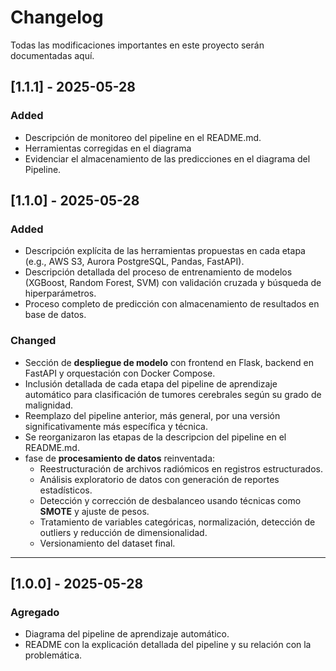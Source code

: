 # Changelog

Todas las modificaciones importantes en este proyecto serán documentadas aquí.

## [1.1.1] - 2025-05-28
### Added
- Descripción de monitoreo del pipeline en el README.md.
- Herramientas corregidas en el diagrama
- Evidenciar el almacenamiento de las predicciones en el diagrama del Pipeline. 

## [1.1.0] - 2025-05-28

### Added
- Descripción explícita de las herramientas propuestas en cada etapa (e.g., AWS S3, Aurora PostgreSQL, Pandas, FastAPI).
- Descripción detallada del proceso de entrenamiento de modelos (XGBoost, Random Forest, SVM) con validación cruzada y búsqueda de hiperparámetros.
- Proceso completo de predicción con almacenamiento de resultados en base de datos.

### Changed
- Sección de **despliegue de modelo** con frontend en Flask, backend en FastAPI y orquestación con Docker Compose.
- Inclusión detallada de cada etapa del pipeline de aprendizaje automático para clasificación de tumores cerebrales según su grado de malignidad.
- Reemplazo del pipeline anterior, más general, por una versión significativamente más específica y técnica.
- Se reorganizaron las etapas de la descripcion del pipeline en el README.md.
- fase de **procesamiento de datos** reinventada:
  - Reestructuración de archivos radiómicos en registros estructurados.
  - Análisis exploratorio de datos con generación de reportes estadísticos.
  - Detección y corrección de desbalanceo usando técnicas como **SMOTE** y ajuste de pesos.
  - Tratamiento de variables categóricas, normalización, detección de outliers y reducción de dimensionalidad.
  - Versionamiento del dataset final.
---

## [1.0.0] - 2025-05-28
### Agregado
- Diagrama del pipeline de aprendizaje automático.
- README con la explicación detallada del pipeline y su relación con la problemática.